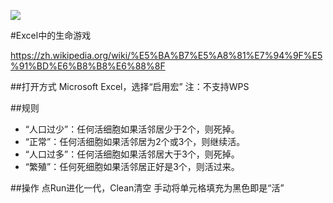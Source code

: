 ![](http://7xku3h.com1.z0.glb.clouddn.com/16-7-16/54392610.jpg)

#Excel中的生命游戏

https://zh.wikipedia.org/wiki/%E5%BA%B7%E5%A8%81%E7%94%9F%E5%91%BD%E6%B8%B8%E6%88%8F

##打开方式
Microsoft Excel，选择“启用宏”
注：不支持WPS

##规则
*  “人口过少”：任何活细胞如果活邻居少于2个，则死掉。
*  “正常”：任何活细胞如果活邻居为2个或3个，则继续活。
*  “人口过多”：任何活细胞如果活邻居大于3个，则死掉。
*  “繁殖”：任何死细胞如果活邻居正好是3个，则活过来。

##操作
点Run进化一代，Clean清空
手动将单元格填充为黑色即是“活”
